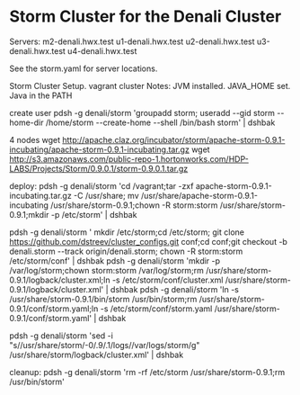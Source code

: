 Storm Cluster for the Denali Cluster
===============

Servers:
m2-denali.hwx.test
u1-denali.hwx.test
u2-denali.hwx.test
u3-denali.hwx.test
u4-denali.hwx.test

See the storm.yaml for server locations.


Storm Cluster Setup.
vagrant cluster
Notes: JVM installed.  JAVA_HOME set.  Java in the PATH

create user
pdsh -g denali/storm 'groupadd storm; useradd --gid storm --home-dir /home/storm --create-home --shell /bin/bash storm' | dshbak

4 nodes
wget http://apache.claz.org/incubator/storm/apache-storm-0.9.1-incubating/apache-storm-0.9.1-incubating.tar.gz
wget http://s3.amazonaws.com/public-repo-1.hortonworks.com/HDP-LABS/Projects/Storm/0.9.0.1/storm-0.9.0.1.tar.gz

deploy:
pdsh -g denali/storm 'cd /vagrant;tar -zxf apache-storm-0.9.1-incubating.tar.gz -C /usr/share; mv /usr/share/apache-storm-0.9.1-incubating /usr/share/storm-0.9.1;chown -R storm:storm /usr/share/storm-0.9.1;mkdir -p /etc/storm' | dshbak

pdsh -g denali/storm ' mkdir /etc/storm;cd /etc/storm; git clone https://github.com/dstreev/cluster_configs.git conf;cd conf;git checkout -b denali.storm --track origin/denali.storm; chown -R storm:storm /etc/storm/conf' | dshbak
pdsh -g denali/storm 'mkdir -p /var/log/storm;chown storm:storm /var/log/storm;rm /usr/share/storm-0.9.1/logback/cluster.xml;ln -s /etc/storm/conf/cluster.xml /usr/share/storm-0.9.1/logback/cluster.xml' | dshbak
pdsh -g denali/storm 'ln -s /usr/share/storm-0.9.1/bin/storm /usr/bin/storm;rm /usr/share/storm-0.9.1/conf/storm.yaml;ln -s /etc/storm/conf/storm.yaml /usr/share/storm-0.9.1/conf/storm.yaml' | dshbak

pdsh -g denali/storm 'sed -i "s/\/usr\/share\/storm/-0/.9/.1\/logs/\/var\/logs\/storm/g" /usr/share/storm/logback/cluster.xml' | dshbak

cleanup:
pdsh -g denali/storm 'rm -rf /etc/storm /usr/share/storm-0.9.1;rm /usr/bin/storm'